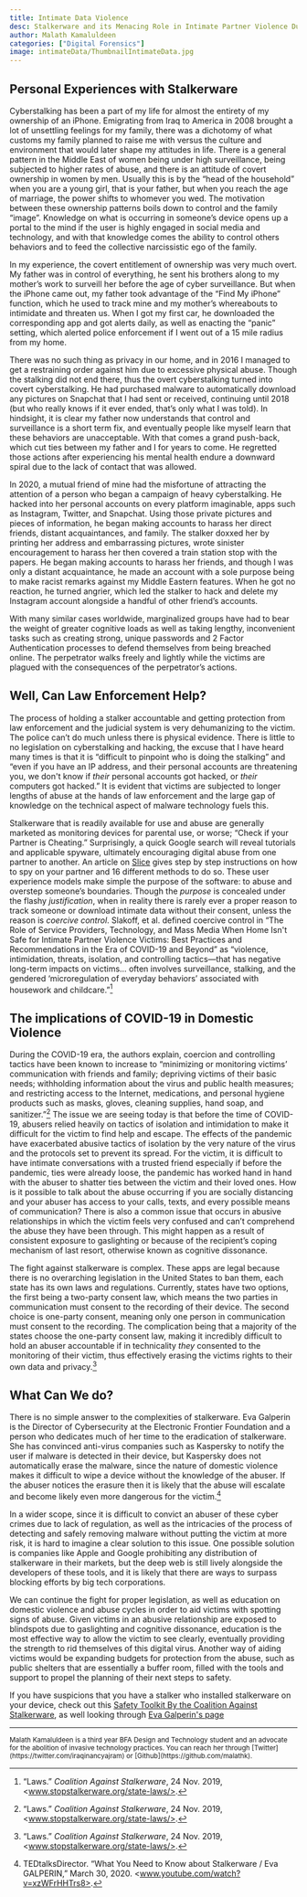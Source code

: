 ```yaml
---
title: Intimate Data Violence
desc: Stalkerware and its Menacing Role in Intimate Partner Violence During the COVID-19 Era.
author: Malath Kamaluldeen
categories: ["Digital Forensics"]
image: intimateData/ThumbnailIntimateData.jpg
---
```


## Personal Experiences with Stalkerware

Cyberstalking has been a part of my life for almost the entirety of my ownership of an iPhone. Emigrating from Iraq to America in 2008 brought a lot of unsettling feelings for my family, there was a dichotomy of what customs my family planned to raise me with versus the culture and environment that would later shape my attitudes in life. There is a general pattern in the Middle East of women being under high surveillance, being subjected to higher rates of abuse, and there is an attitude of covert ownership in women by men. Usually this is by the “head of the household” when you are a young girl, that is your father, but when you reach the age of marriage, the power shifts to whomever you wed. The motivation between these ownership patterns boils down to control and the family “image”. Knowledge on what is occurring in someone’s device opens up a portal to the mind if the user is highly engaged in social media and technology, and with that knowledge comes the ability to control others behaviors and to feed the collective narcissistic ego of the family. 

In my experience, the covert entitlement of ownership was very much overt. My father was in control of everything, he sent his brothers along to my mother’s work to surveill her before the age of cyber surveillance. But when the iPhone came out, my father took advantage of the “Find My iPhone” function, which he used to track mine and my mother’s whereabouts to intimidate and threaten us. When I got my first car, he downloaded the corresponding app and got alerts daily, as well as enacting the “panic” setting, which alerted police enforcement if I went out of a 15 mile radius from my home.

There was no such thing as privacy in our home, and in 2016 I managed to get a restraining order against him due to excessive physical abuse. Though the stalking did not end there, thus the overt cyberstalking turned into covert cyberstalking. He had purchased malware to automatically download any pictures on Snapchat that I had sent or received, continuing until 2018 (but who really knows if it ever ended, that’s only what I was told). In hindsight, it is clear my father now understands that control and surveillance is a short term fix, and eventually people like myself learn that these behaviors are unacceptable. With that comes a grand push-back, which cut ties between my father and I for years to come. He regretted those actions after experiencing his mental health endure a downward spiral due to the lack of contact that was allowed.

In 2020, a mutual friend of mine had the misfortune of attracting the attention of a person who began a campaign of heavy cyberstalking. He hacked into her personal accounts on every platform imaginable, apps such as Instagram, Twitter, and Snapchat. Using those private pictures and pieces of information, he began making accounts to harass her direct friends, distant acquaintances, and family. The stalker doxxed her by printing her address and embarrassing pictures, wrote sinister encouragement to harass her then covered a train station stop with the papers. He began making accounts to harass her friends, and though I was only a distant acquaintance, he made an account with a sole purpose being to make racist remarks against my Middle Eastern features. When he got no reaction, he turned angrier, which led the stalker to hack and delete my Instagram account alongside a handful of other friend’s accounts.  

With many similar cases worldwide, marginalized groups have had to bear the weight of greater cognitive loads as well as taking lengthy, inconvenient tasks such as creating strong, unique passwords and 2 Factor Authentication processes to defend themselves from being breached online. The perpetrator walks freely and lightly while the victims are plagued with the consequences of the perpetrator’s actions.


## Well, Can Law Enforcement Help?

The process of holding a stalker accountable and getting protection from law enforcement and the judicial system is very dehumanizing to the victim. The police can’t do much unless there is physical evidence. There is little to no legislation on cyberstalking and hacking, the excuse that I have heard many times is that it is “difficult to pinpoint who is doing the stalking” and “even if you have an IP address, and their personal accounts are threatening you, we don't know if _their_ personal accounts got hacked, or _their_ computers got hacked.” It is evident that victims are subjected to longer lengths of abuse at the hands of law enforcement and the large gap of knowledge on the technical aspect of malware technology fuels this. 

Stalkerware that is readily available for use and abuse are generally marketed as monitoring devices for parental use, or worse; “Check if your Partner is Cheating.” Surprisingly, a quick Google search will reveal tutorials and applicable spyware, ultimately encouraging digital abuse from one partner to another. An article on [Slice](https://www.slice.ca/how-to-catch-cheater-spy-on-cheating-spouse/) gives step by step instructions on how to spy on your partner and 16 different methods to do so. These user experience models make simple the purpose of the software: to abuse and overstep someone’s boundaries. Though the _purpose_ is concealed under the flashy _justification_, when in reality there is rarely ever a proper reason to track someone or download intimate data without their consent, unless the reason is _coercive control_. Slakoff, et al. defined coercive control in “The Role of Service Providers, Technology, and Mass Media When Home Isn't Safe for Intimate Partner Violence Victims: Best Practices and Recommendations in the Era of COVID-19 and Beyond” as “violence, intimidation, threats, isolation, and controlling tactics—that has negative long-term impacts on victims… often involves surveillance, stalking, and the gendered ‘microregulation of everyday behaviors’ associated with housework and childcare.”[^1]


## The implications of COVID-19 in Domestic Violence

During the COVID-19 era, the authors explain, coercion and controlling tactics have been known to increase to “minimizing or monitoring victims’ communication with friends and family; depriving victims of their basic needs; withholding information about the virus and public health measures; and restricting access to the Internet, medications, and personal hygiene products such as masks, gloves, cleaning supplies, hand soap, and sanitizer.”[^1] The issue we are seeing today is that before the time of COVID-19, abusers relied heavily on tactics of isolation and intimidation to make it difficult for the victim to find help and escape. The effects of the pandemic have exacerbated abusive tactics of isolation by the very nature of the virus and the protocols set to prevent its spread. For the victim, it is difficult to have intimate conversations with a trusted friend especially if before the pandemic, ties were already loose, the pandemic has worked hand in hand with the abuser to shatter ties between the victim and their loved ones. How is it possible to talk about the abuse occurring if you are socially distancing and your abuser has access to your calls, texts, and every possible means of communication? There is also a common issue that occurs in abusive relationships in which the victim feels very confused and can’t comprehend the abuse they have been through. This might happen as a result of consistent exposure to gaslighting or because of the recipient’s coping mechanism of last resort, otherwise known as cognitive dissonance. 

The fight against stalkerware is complex. These apps are legal because there is no overarching legislation in the United States to ban them, each state has its own laws and regulations. Currently, states have two options, the first being a two-party consent law, which means the two parties in communication must consent to the recording of their device. The second choice is one-party consent, meaning only one person in communication must consent to the recording. The complication being that a majority of the states choose the one-party consent law, making it incredibly difficult to hold an abuser accountable if in technicality _they_ consented to the monitoring of their victim, thus effectively erasing the victims rights to their own data and privacy.[^1]


## What Can We do?

There is no simple answer to the complexities of stalkerware. Eva Galperin is the Director of Cybersecurity at the Electronic Frontier Foundation and a person who dedicates much of her time to the eradication of stalkerware. She has convinced anti-virus companies such as Kaspersky to notify the user if malware is detected in their device, but Kaspersky does not automatically erase the malware, since the nature of domestic violence makes it difficult to wipe a device without the knowledge of the abuser. If the abuser notices the erasure then it is likely that the abuse will escalate and become likely even more dangerous for the victim.[^2]

In a wider scope, since it is difficult to convict an abuser of these cyber crimes due to lack of regulation, as well as the intricacies of the process of detecting and safely removing malware without putting the victim at more risk, it is hard to imagine a clear solution to this issue. One possible solution is companies like Apple and Google prohibiting any distribution of stalkerware in their markets, but the deep web is still lively alongside the developers of these tools, and it is likely that there are ways to surpass blocking efforts by big tech corporations.

We can continue the fight for proper legislation, as well as education on domestic violence and abuse cycles in order to aid victims with spotting signs of abuse. Given victims in an abusive relationship are exposed to blindspots due to gaslighting and cognitive dissonance, education is the most effective way to allow the victim to see clearly, eventually providing the strength to rid themselves of this digital virus. Another way of aiding victims would be expanding budgets for protection from the abuse, such as public shelters that are essentially a buffer room, filled with the tools and support to propel the planning of their next steps to safety. 

If you have suspicions that you have a stalker who installed stalkerware on your device, check out this [Safety Toolkit By the Coalition Against Stalkerware](https://stopstalkerware.org/get-help/), as well looking through [Eva Galperin's page](https://stopstalkerware.org/get-help/)

---

<small>
Malath Kamaluldeen is a third year BFA Design and Technology student and an advocate for the abolition of invasive technology practices. You can reach her through [Twitter](https://twitter.com/iraqinancyajram) or [Github](https://github.com/malathk).
</small>

[^1]: “Laws.” _Coalition Against Stalkerware_, 24 Nov. 2019, <www.stopstalkerware.org/state-laws/>. 
[^2]: TEDtalksDirector. “What You Need to Know about Stalkerware / Eva GALPERIN,” March 30, 2020. <www.youtube.com/watch?v=xzWFrHHTrs8>. 
